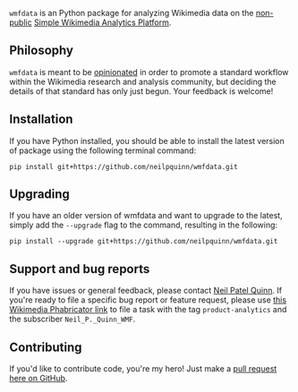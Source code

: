 `wmfdata` is an Python package for analyzing Wikimedia data on the [non-public](https://wikitech.wikimedia.org/wiki/Analytics/Data_access#Production_access) [Simple Wikimedia Analytics Platform](https://wikitech.wikimedia.org/wiki/SWAP).

## Philosophy
`wmfdata` is meant to be [opinionated](https://stackoverflow.com/questions/802050/what-is-opinionated-software) in order to promote a standard workflow within the Wikimedia research and analysis community, but deciding the details of that standard has only just begun. Your feedback is welcome!

## Installation
If you have Python installed, you should be able to install the latest version of package using the following terminal command:
```
pip install git+https://github.com/neilpquinn/wmfdata.git
```

## Upgrading
If you have an older version of wmfdata and want to upgrade to the latest, simply add the `--upgrade` flag to the command, resulting in the following:
```
pip install --upgrade git+https://github.com/neilpquinn/wmfdata.git
```

## Support and bug reports
If you have issues or general feedback, please contact [Neil Patel Quinn](https://meta.wikimedia.org/wiki/User:Neil_P._Quinn-WMF). If you're ready to file a specific bug report or feature request, please use [this Wikimedia Phabricator link](https://phabricator.wikimedia.org/maniphest/task/edit/form/1/?tags=product-analytics&subscribers=Neil_P._Quinn_WMF) to file a task with the tag `product-analytics` and the subscriber `Neil_P._Quinn_WMF`.

## Contributing
If you'd like to contribute code, you're my hero! Just make a [pull request here on GitHub](/pulls).
